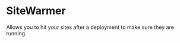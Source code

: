 SiteWarmer
==========

Allows you to hit your sites after a deployment to make sure they are running.